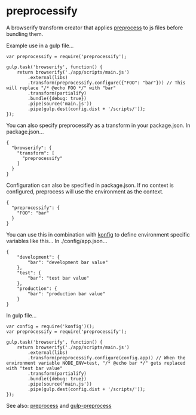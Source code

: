 preprocessify
=============

A browserify transform creator that applies [preprocess](https://github.com/jsoverson/preprocess") to js files before bundling them.

Example use in a gulp file...
```
var preprocessify = require('preprocessify');

gulp.task('browserify', function() {
    return browserify('./app/scripts/main.js')
        .external(libs)
        .transform(preprocessify.configure({"FOO": "bar"})) // This will replace "/* @echo FOO */" with "bar"
        .transform(partialify)
        .bundle({debug: true})
        .pipe(source('main.js'))
        .pipe(gulp.dest(config.dist + '/scripts/'));
});
```

You can also specify preprocessify as a transform in your package.json.
In package.json...
```
{
  "browserify": {
    "transform": [
      "preprocessify"
    ]
  }
}
```

Configuration can also be specified in package.json. If no context is configured, preprocess will use the environment as the context.
```
{
  "preprocessify": {
    "FOO": "bar"
  }
}
```

You can use this in combination with [konfig](https://github.com/vngrs/konfig) to define environment specific variables like this...
In ./config/app.json...
```
{
    "development": {
        "bar": "development bar value"
    },
    "test": {
        "bar": "test bar value"
    },
    "production": {
        "bar": "production bar value"
    }
}
```

In gulp file...
```
var config = require('konfig')();
var preprocessify = require('preprocessify');

gulp.task('browserify', function() {
    return browserify('./app/scripts/main.js')
        .external(libs)
        .transform(preprocessify.configure(config.app)) // When the environment variable NODE_ENV=test, "/* @echo bar */" gets replaced with "test bar value"
        .transform(partialify)
        .bundle({debug: true})
        .pipe(source('main.js'))
        .pipe(gulp.dest(config.dist + '/scripts/'));
});
```

See also: [preprocess](https://github.com/jsoverson/preprocess") and [gulp-preprocess](https://github.com/jas/gulp-preprocess)
